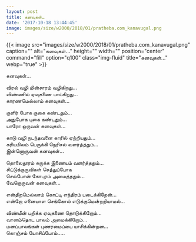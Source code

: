 ```yaml
---
layout: post
title: கனவுகள்…
date: '2017-10-18 13:44:45'
image: images/size/w2000/2018/01/pratheba.com_kanavugal.png
---
```


{{< image src="images/size/w2000/2018/01/pratheba.com_kanavugal.png" caption="" alt="கனவுகள்…" height="" width="" position="center" command="fill" option="q100" class="img-fluid" title="கனவுகள்…"  webp="true"  >}}


கனவுகள்…

விரல் வழி மின்சாரம் வழிகிறது…  
விண்ணில் ஏவுகணை பாய்கிறது…  
காரணமெல்லாம் கனவுகள்…  

குளிர் போக குகை கண்டதும்…  
அதுபோக புகை கண்டதும்…  
யாரோ ஒருவன் கனவுகள்…  

காடு வழி நடந்தவனை காரில் ஏற்றியதும்…  
கரியமிலம் பெருக்கி நெரிசல் வளர்த்த்தும்…  
இன்னொருவன் கனவுகள்…  

தொலைதூரம் சுருக்க இணையம் வளர்த்ததும்…  
சிட்டுக்குருவிகள் செத்துப்போக  
செல்போன் கோபுரம் அமைத்ததும்…  
வேறொருவன் கனவுகள்…  

என்திறமெல்லாம் கொட்டி எந்திரம் படைக்கிறேன்…  
என்றோ எனையாள செங்கோல் எடுக்குமென்றறியாமல்…  

விண்மீன் பறிக்க ஏவுகணை தொடுக்கிறோம்…  
வானம்தொட பாலம் அமைக்கிறோம்…  
மனப்பாலங்கள் புணரமைப்பை யாசிக்கின்றன…  
கொஞ்சம் யோசிப்போம்…..
